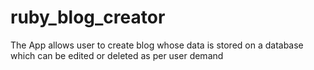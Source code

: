 # ruby_blog_creator
The App allows user to create blog whose data is stored on a database which can be edited or deleted as per user demand
